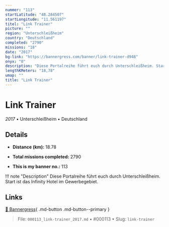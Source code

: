 ```yaml
---
nummer: "113"
startLatitude: "48.284507"
startLongitude: "11.561197"
titel: "Link Trainer"
picture: ""
region: "Unterschleißheim"
country: "Deutschland"
completed: "2790"
missions: "18"
date: "2017"
bg-link: "https://bannergress.com/banner/link-trainer-d948"
onyx: "0"
description: "Diese Portalreihe führt euch durch Unterschleißheim. Start ist das Infinity Hotel im Gewerbegebiet."
lengthKMeters: "18,78"
umap: ""
title: "Link Trainer"
---
```

# Link Trainer

*2017* • Unterschleißheim • Deutschland



## Details
- **Distance (km):** 18.78

- **Total missions completed:** 2790
- **This is my banner no.:** 113


!!! note "Description"
    Diese Portalreihe führt euch durch Unterschleißheim. Start ist das Infinity Hotel im Gewerbegebiet.



## Links
[🔗 Bannergress](https://bannergress.com/banner/link-trainer-d948){ .md-button .md-button--primary }



> File: `000113_link-trainer_2017.md` • #000113 • Slug: `link-trainer`
